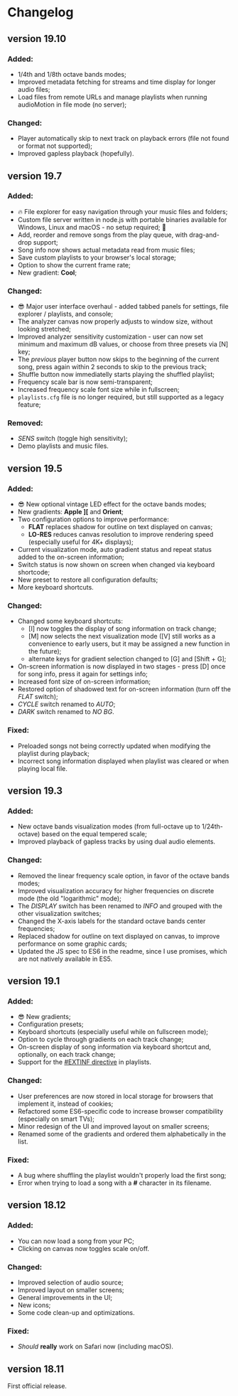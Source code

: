 Changelog
=========

## version 19.10

### Added:

+ 1/4th and 1/8th octave bands modes;
+ Improved metadata fetching for streams and time display for longer audio files;
+ Load files from remote URLs and manage playlists when running audioMotion in file mode (no server);

### Changed:

+ Player automatically skip to next track on playback errors (file not found or format not supported);
+ Improved gapless playback (hopefully).


## version 19.7

### Added:

+ :fire: File explorer for easy navigation through your music files and folders;
+ Custom file server written in node.js with portable binaries available for Windows, Linux and macOS - no setup required; :tada:
+ Add, reorder and remove songs from the play queue, with drag-and-drop support;
+ Song info now shows actual metadata read from music files;
+ Save custom playlists to your browser's local storage;
+ Option to show the current frame rate;
+ New gradient: **Cool**;

### Changed:

+ :sunglasses: Major user interface overhaul - added tabbed panels for settings, file explorer / playlists, and console;
+ The analyzer canvas now properly adjusts to window size, without looking stretched;
+ Improved analyzer sensitivity customization - user can now set minimum and maximum dB values, or choose from three presets via [N] key;
+ The *previous* player button now skips to the beginning of the current song, press again within 2 seconds to skip to the previous track;
+ Shuffle button now immediatelly starts playing the shuffled playlist;
+ Frequency scale bar is now semi-transparent;
+ Increased frequency scale font size while in fullscreen;
+ `playlists.cfg` file is no longer required, but still supported as a legacy feature;

### Removed:

+ *SENS* switch (toggle high sensitivity);
+ Demo playlists and music files.


## version 19.5

### Added:

+ :sunglasses: New optional vintage LED effect for the octave bands modes;
+ New gradients: **Apple ][** and **Orient**;
+ Two configuration options to improve performance:
  + **FLAT** replaces shadow for outline on text displayed on canvas;
  + **LO-RES** reduces canvas resolution to improve rendering speed (especially useful for 4K+ displays);
+ Current visualization mode, auto gradient status and repeat status added to the on-screen information;
+ Switch status is now shown on screen when changed via keyboard shortcode;
+ New preset to restore all configuration defaults;
+ More keyboard shortcuts.

### Changed:

+ Changed some keyboard shortcuts:
  + [I] now toggles the display of song information on track change;
  + [M] now selects the next visualization mode ([V] still works as a convenience to early users, but it may be assigned a new function in the future);
  + alternate keys for gradient selection changed to [G] and [Shift + G];
+ On-screen information is now displayed in two stages - press [D] once for song info, press it again for settings info;
+ Increased font size of on-screen information;
+ Restored option of shadowed text for on-screen information (turn off the *FLAT* switch);
+ *CYCLE* switch renamed to *AUTO*;
+ *DARK* switch renamed to *NO BG*.

### Fixed:

+ Preloaded songs not being correctly updated when modifying the playlist during playback;
+ Incorrect song information displayed when playlist was cleared or when playing local file.


## version 19.3

### Added:

+ New octave bands visualization modes (from full-octave up to 1/24th-octave) based on the equal tempered scale;
+ Improved playback of gapless tracks by using dual audio elements.

### Changed:

+ Removed the linear frequency scale option, in favor of the octave bands modes;
+ Improved visualization accuracy for higher frequencies on discrete mode (the old "logarithmic" mode);
+ The *DISPLAY* switch has been renamed to *INFO* and grouped with the other visualization switches;
+ Changed the X-axis labels for the standard octave bands center frequencies;
+ Replaced shadow for outline on text displayed on canvas, to improve performance on some graphic cards;
+ Updated the JS spec to ES6 in the readme, since I use promises, which are not natively available in ES5.


## version 19.1

### Added:

+ :sunglasses: New gradients;
+ Configuration presets;
+ Keyboard shortcuts (especially useful while on fullscreen mode);
+ Option to cycle through gradients on each track change;
+ On-screen display of song information via keyboard shortcut and, optionally, on each track change;
+ Support for the [#EXTINF directive](https://en.wikipedia.org/wiki/M3U#Extended_M3U) in playlists.

### Changed:

+ User preferences are now stored in local storage for browsers that implement it, instead of cookies;
+ Refactored some ES6-specific code to increase browser compatibility (especially on smart TVs);
+ Minor redesign of the UI and improved layout on smaller screens;
+ Renamed some of the gradients and ordered them alphabetically in the list.

### Fixed:

+ A bug where shuffling the playlist wouldn't properly load the first song;
+ Error when trying to load a song with a **#** character in its filename.


## version 18.12

### Added:

+ You can now load a song from your PC;
+ Clicking on canvas now toggles scale on/off.

### Changed:

+ Improved selection of audio source;
+ Improved layout on smaller screens;
+ General improvements in the UI;
+ New icons;
+ Some code clean-up and optimizations.

### Fixed:

+ *Should* **really** work on Safari now (including macOS).


## version 18.11

First official release.